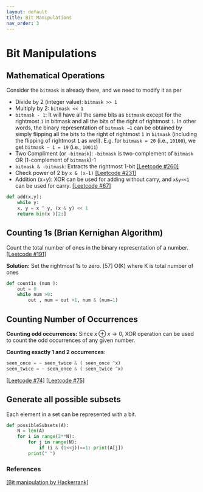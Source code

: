 ```yaml
---
layout: default
title: Bit Manipulations
nav_order: 3
---
```


# Bit Manipulations



## Mathematical Operations

Consider the `bitmask` is already there, and we need to modify it as per

- Divide by 2 (integer value): `bitmask >> 1`
- Multiply by 2: `bitmask << 1`
- `bitmask - 1`: It will have all the same bits as `bitmask` except for the rightmost `1` in bitmask and all the bits of the right of rightmost `1`. In other words, the binary representation of `bitmask −1` can be obtained by simply flipping all the bits to the right of rightmost `1` in `bitmask` (including the flipping of rightmost `1` as well). E.g. for `bitmask = 20` (i.e., `10100`), we get `bitmask − 1 = 19` (i.e., `10011`)
-  Two Compliment (or `-bitmask`): `-bitmask` is two-complement of `bitmask` OR (1-complement of `bitmask`)-1
-  `bitmask & -bitmask`: Extracts the rightmost 1-bit [[Leetcode #260]](https://leetcode.com/problems/single-number-iii/) 
-  Check power of 2 by `x & (x-1)` [[Leetcode #231]](https://www.hackerearth.com/practice/notes/bit-manipulation/) 
-  Addition (x+y): XOR can be used for adding without carry, and `x&y<<1` can be used for carry. [[Leetcode #67]](https://leetcode.com/problems/add-binary/) 
```python
def add(x,y):
	while y:
	x, y = x ^ y, (x & y) << 1
	return bin(x )[2:]
```

## Counting 1s (Brian Kernighan Algorithm)
Count the total number of ones in the binary representation of a number. [[Leetcode #191]](https://leetcode.com/problems/number-of-1-bits/)

**Solution:** Set the rightmost 1s to zero. [57] O(K) where K is total number of ones

```python
def count1s (num ):
	out = 0
	while num >0: 
		out , num = out +1, num & (num−1)
```



## Counting Number of Occurrences

**Counting odd occurrences:** Since $x \oplus x \rightarrow 0$, XOR operation can be used to count the odd occurrences of  any given number.

**Counting exactly 1 and 2 occurrences**:

```python
seen_once = ~ seen_twice & ( seen_once ^x)
seen_twice = ~ seen_once & ( seen_twice ^x)
```

[[Leetcode #74]](https://leetcode.com/problems/single-number-ii) [[Leetcode #75]](https://leetcode.com/problems/single-number-iii)

## Generate all possible subsets
Each element in a set can be represented with a bit. 
```python
def possibleSubsets(A):
	N = len(A)
	for i in range(2**N):
		for j in range(N):
			if (i & (1<<j))==1: print(A[j])
		print(" ")
```

### References

[[Bit manipulation by Hackerrank]](https://www.hackerearth.com/practice/notes/bit-manipulation/)


